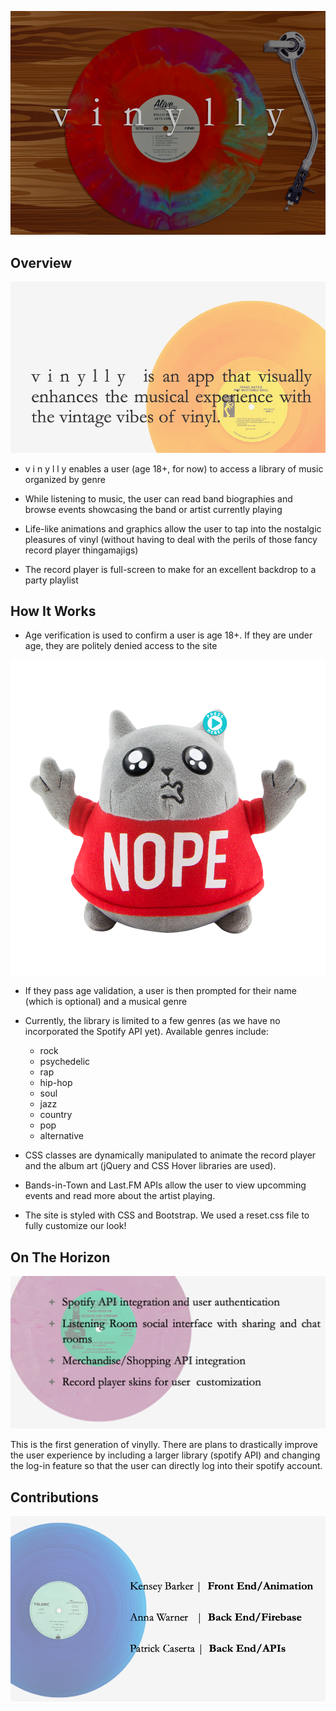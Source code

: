 ![vinylly_title](/assets/images/readMe/vinylly.png)


##  Overview

![vinylly_slide2](/assets/images/readMe/slide2.png)


* v i n y l l y enables a user (age 18+, for now) to access a library of music organized by genre

* While listening to music, the user can read band biographies and browse events showcasing the band or artist currently playing

* Life-like animations and graphics allow the user to tap into the nostalgic pleasures of vinyl (without having to deal with the perils of those fancy record player thingamajigs)

* The record player is full-screen to make for an excellent backdrop to a party playlist

## How It Works

* Age verification is used to confirm a user is age 18+. If they are under age, they are politely denied access to the site

![vinylly_nope](/assets/images/readMe/nope.png)

* If they pass age validation, a user is then prompted for their name (which is optional) and a musical genre

* Currently, the library is limited to a few genres (as we have no incorporated the Spotify API yet). Available genres include:
    *  rock
    *  psychedelic
    *  rap
    *  hip-hop
    *  soul
    *  jazz
    *  country
    *  pop
    *  alternative

* CSS classes are dynamically manipulated to animate the record player and the album art (jQuery and CSS Hover libraries are used). 

*  Bands-in-Town and Last.FM APIs allow the user to view upcomming events and read more about the artist playing.

*  The site is styled with CSS and Bootstrap. We used a reset.css file to fully customize our look!


##  On The Horizon

![vinylly_slide4](/assets/images/readMe/slide4.png)

This is the first generation of vinylly. There are plans to drastically improve the user experience by including a larger library (spotify API) and changing the log-in feature so that the user can directly log into their spotify account. 

## Contributions

![vinylly](/assets/images/readMe/slide1.png)